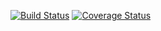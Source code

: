 [![Build Status](https://travis-ci.org/Genide/wordcounter.svg?branch=master)](https://travis-ci.org/Genide/wordcounter)
[![Coverage Status](https://coveralls.io/repos/github/Genide/wordcounter/badge.svg?branch=master)](https://coveralls.io/github/Genide/wordcounter?branch=master)